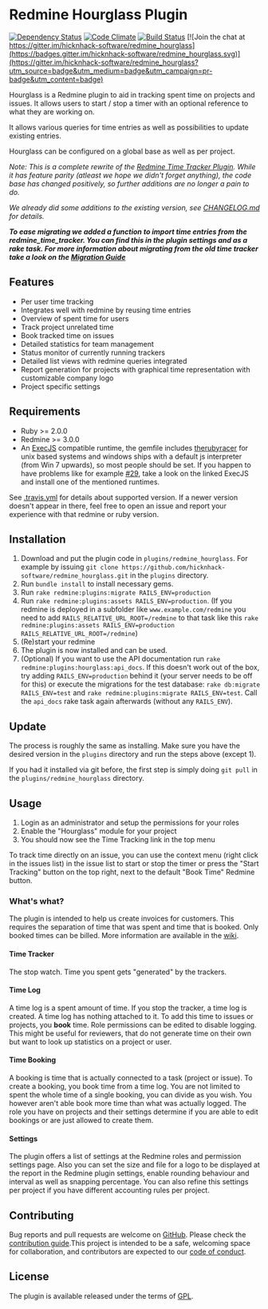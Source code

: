 # Redmine Hourglass Plugin
[![Dependency Status](https://gemnasium.com/hicknhack-software/redmine_hourglass.png)](https://gemnasium.com/hicknhack-software/redmine_hourglass)
[![Code Climate](https://codeclimate.com/github/hicknhack-software/redmine_hourglass.png)](https://codeclimate.com/github/hicknhack-software/redmine_hourglass)
[![Build Status](https://travis-ci.org/hicknhack-software/redmine_hourglass.png)](https://travis-ci.org/hicknhack-software/redmine_hourglass)
[![Join the chat at https://gitter.im/hicknhack-software/redmine_hourglass](https://badges.gitter.im/hicknhack-software/redmine_hourglass.svg)](https://gitter.im/hicknhack-software/redmine_hourglass?utm_source=badge&utm_medium=badge&utm_campaign=pr-badge&utm_content=badge)
 
 Hourglass is a Redmine plugin to aid in tracking spent time on projects and issues. It allows users to start / stop a timer with an optional reference to what they are working on.
  
  It allows various queries for time entries as well as possibilities to update existing entries.
  
  Hourglass can be configured on a global base as well as per project.

_Note: This is a complete rewrite of the [Redmine Time Tracker Plugin](https://github.com/hicknhack-software/redmine_time_tracker). While it has feature parity (atleast we hope we didn't forget anything), the code base has changed positively, so further additions are no longer a pain to do._

_We already did some additions to the existing version, see [CHANGELOG.md](CHANGELOG.md) for details._

___To ease migrating we added a function to import time entries from the redmine_time_tracker. You can find this in the plugin settings and as a rake task. For more information about migrating from the old time tracker take a look on the [Migration Guide](https://github.com/hicknhack-software/redmine_hourglass/wiki/Migration-Guide)___
 
## Features
- Per user time tracking
- Integrates well with redmine by reusing time entries
- Overview of spent time for users
- Track project unrelated time
- Book tracked time on issues
- Detailed statistics for team management
- Status monitor of currently running trackers
- Detailed list views with redmine queries integrated
- Report generation for projects with graphical time representation with customizable company logo
- Project specific settings

## Requirements
* Ruby >= 2.0.0
* Redmine >= 3.0.0
* An [ExecJS](https://github.com/sstephenson/execjs) compatible runtime, the gemfile includes [therubyracer](https://github.com/cowboyd/therubyracer) for unix based systems and windows ships with a default js interpreter (from Win 7 upwards), so most people should be set. If you happen to have problems like for example [#29](https://github.com/hicknhack-software/redmine_hourglass/issues/29), take a look on the linked ExecJS and install one of the mentioned runtimes.

See [.travis.yml](.travis.yml) for details about supported version. If a newer version doesn't appear in there, feel free to open an issue and report your experience with that redmine or ruby version.

## Installation

1. Download and put the plugin code in `plugins/redmine_hourglass`. For example by issuing `git clone https://github.com/hicknhack-software/redmine_hourglass.git` in the `plugins` directory.
1. Run `bundle install` to install necessary gems.
1. Run `rake redmine:plugins:migrate RAILS_ENV=production`
1. Run `rake redmine:plugins:assets RAILS_ENV=production`. (If you redmine is deployed in a subfolder like `www.example.com/redmine` you need to add `RAILS_RELATIVE_URL_ROOT=/redmine` to that task like this `rake redmine:plugins:assets RAILS_ENV=production RAILS_RELATIVE_URL_ROOT=/redmine`)
1. (Re)start your redmine
1. The plugin is now installed and can be used.
1. (Optional) If you want to use the API documentation run `rake redmine:plugins:hourglass:api_docs`. If this doesn't work out of the box, try adding `RAILS_ENV=production` behind it (your server needs to be off for this) or execute the migrations for the test database: `rake db:migrate RAILS_ENV=test` and `rake redmine:plugins:migrate RAILS_ENV=test`. Call the `api_docs` rake task again afterwards (without any `RAILS_ENV`).

## Update

The process is roughly the same as installing. Make sure you have the desired version in the `plugins` directory and run the steps above (except 1).

If you had it installed via git before, the first step is simply doing `git pull` in the `plugins/redmine_hourglass` directory.

## Usage

1. Login as an administrator and setup the permissions for your roles
1. Enable the "Hourglass" module for your project
1. You should now see the Time Tracking link in the top menu
                    
To track time directly on an issue, you can use the context menu (right click in the issues list) in
the issue list to start or stop the timer or press the "Start Tracking" button on the top right, next to the default "Book Time" Redmine button.


### What's what?

The plugin is intended to help us create invoices for customers. This requires the separation of time that was spent and time that is booked. Only booked times can be billed.
More information are available in the [wiki](http://github.com/hicknhack-software/redmine_hourglass/wiki).

#### Time Tracker

The stop watch. Time you spent gets "generated" by the trackers.

#### Time Log

A time log is a spent amount of time. If you stop the tracker, a time log is created. A time log has nothing attached to it. To add this time to issues or projects, you **book** time.
Role permissions can be edited to disable logging. This might be useful for reviewers, that do not generate time on their own but want to look up statistics on a project or user.

#### Time Booking

A booking is time that is actually connected to a task (project or issue). To create a booking, you book time from a time log. You are not limited to spent the whole time of a single booking, you can divide as you wish. You however aren't able book more time than what was actually logged. The role you have on projects and their settings determine if you are able to edit bookings or are just allowed to create them.

#### Settings

The plugin offers a list of settings at the Redmine roles and permission settings page. Also you can set the size and file for a logo to be displayed at the report in the Redmine plugin settings, enable rounding behaviour and interval as well as snapping percentage. You can also refine this settings per project if you have different accounting rules per project.

## Contributing

Bug reports and pull requests are welcome on [GitHub](https://github.com/hicknhack-software/redmine_hourglass). Please check the [contribution guide](CONTRIBUTING.md).This project is intended to be a safe, welcoming space for collaboration, and contributors are expected to our [code of conduct](CODE_OF_CONDUCT.md).

## License

The plugin is available released under the terms of [GPL](https://www.gnu.org/licenses/gpl).
